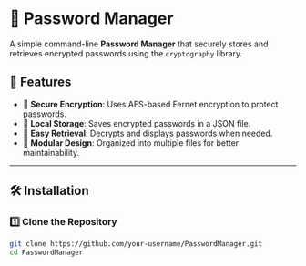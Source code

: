 # 🔐 Password Manager

A simple command-line **Password Manager** that securely stores and retrieves encrypted passwords using the `cryptography` library.

## 🚀 Features
- 🔑 **Secure Encryption**: Uses AES-based Fernet encryption to protect passwords.
- 💾 **Local Storage**: Saves encrypted passwords in a JSON file.
- 📝 **Easy Retrieval**: Decrypts and displays passwords when needed.
- 📂 **Modular Design**: Organized into multiple files for better maintainability.

---

## 🛠 Installation

### **1️⃣ Clone the Repository**
```bash
git clone https://github.com/your-username/PasswordManager.git
cd PasswordManager

